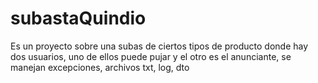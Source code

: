 # subastaQuindio
Es un proyecto sobre una subas de ciertos tipos de  producto donde hay dos usuarios, uno de ellos puede pujar y el otro es el anunciante, se manejan excepciones, archivos txt, log, dto 
